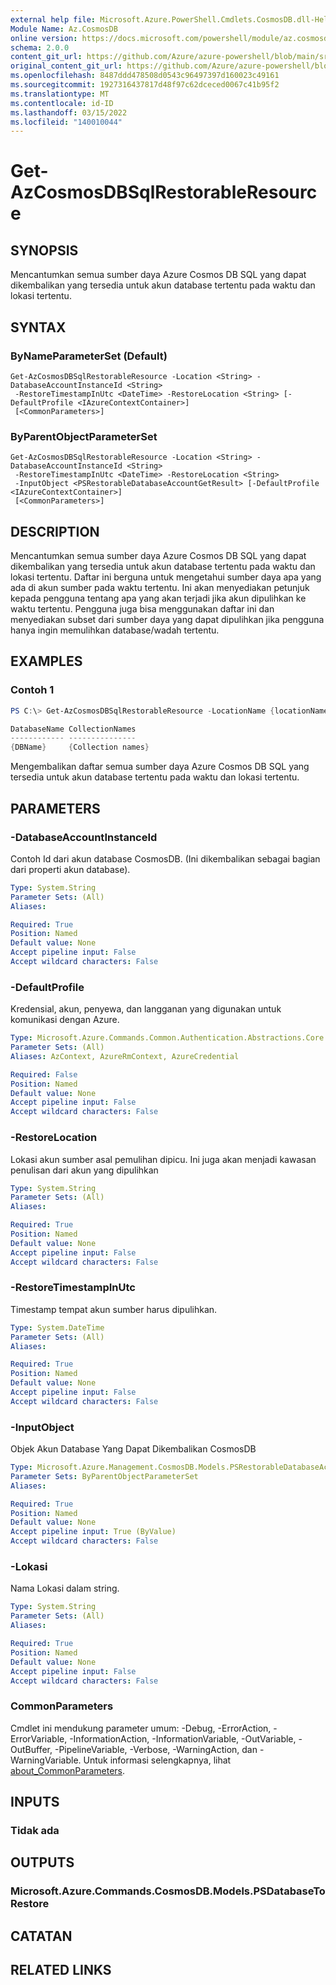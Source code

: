 ```yaml
---
external help file: Microsoft.Azure.PowerShell.Cmdlets.CosmosDB.dll-Help.xml
Module Name: Az.CosmosDB
online version: https://docs.microsoft.com/powershell/module/az.cosmosdb/get-azcosmosdbsqlrestorableresource
schema: 2.0.0
content_git_url: https://github.com/Azure/azure-powershell/blob/main/src/CosmosDB/CosmosDB/help/Get-AzCosmosDBSqlRestorableResource.md
original_content_git_url: https://github.com/Azure/azure-powershell/blob/main/src/CosmosDB/CosmosDB/help/Get-AzCosmosDBSqlRestorableResource.md
ms.openlocfilehash: 8487ddd478508d0543c96497397d160023c49161
ms.sourcegitcommit: 1927316437817d48f97c62dceced0067c41b95f2
ms.translationtype: MT
ms.contentlocale: id-ID
ms.lasthandoff: 03/15/2022
ms.locfileid: "140010044"
---
```

# Get-AzCosmosDBSqlRestorableResource

## SYNOPSIS
Mencantumkan semua sumber daya Azure Cosmos DB SQL yang dapat dikembalikan yang tersedia untuk akun database tertentu pada waktu dan lokasi tertentu.

## SYNTAX

### ByNameParameterSet (Default)
```
Get-AzCosmosDBSqlRestorableResource -Location <String> -DatabaseAccountInstanceId <String>
 -RestoreTimestampInUtc <DateTime> -RestoreLocation <String> [-DefaultProfile <IAzureContextContainer>]
 [<CommonParameters>]
```

### ByParentObjectParameterSet
```
Get-AzCosmosDBSqlRestorableResource -Location <String> -DatabaseAccountInstanceId <String>
 -RestoreTimestampInUtc <DateTime> -RestoreLocation <String>
 -InputObject <PSRestorableDatabaseAccountGetResult> [-DefaultProfile <IAzureContextContainer>]
 [<CommonParameters>]
```

## DESCRIPTION
Mencantumkan semua sumber daya Azure Cosmos DB SQL yang dapat dikembalikan yang tersedia untuk akun database tertentu pada waktu dan lokasi tertentu.
Daftar ini berguna untuk mengetahui sumber daya apa yang ada di akun sumber pada waktu tertentu. Ini akan menyediakan petunjuk kepada pengguna tentang apa yang akan terjadi jika akun dipulihkan ke waktu tertentu.
Pengguna juga bisa menggunakan daftar ini dan menyediakan subset dari sumber daya yang dapat dipulihkan jika pengguna hanya ingin memulihkan database/wadah tertentu.

## EXAMPLES

### Contoh 1
```powershell
PS C:\> Get-AzCosmosDBSqlRestorableResource -LocationName {locationName} -DatabaseAccountInstanceId {DatabaseInstanceId} -RestoreLocation {Database} -RestoreTimestampInUtc {RestoreTimestamp}

DatabaseName CollectionNames
------------ ---------------
{DBName}     {Collection names}
```

Mengembalikan daftar semua sumber daya Azure Cosmos DB SQL yang tersedia untuk akun database tertentu pada waktu dan lokasi tertentu.

## PARAMETERS

### -DatabaseAccountInstanceId
Contoh Id dari akun database CosmosDB.
(Ini dikembalikan sebagai bagian dari properti akun database).

```yaml
Type: System.String
Parameter Sets: (All)
Aliases:

Required: True
Position: Named
Default value: None
Accept pipeline input: False
Accept wildcard characters: False
```

### -DefaultProfile
Kredensial, akun, penyewa, dan langganan yang digunakan untuk komunikasi dengan Azure.

```yaml
Type: Microsoft.Azure.Commands.Common.Authentication.Abstractions.Core.IAzureContextContainer
Parameter Sets: (All)
Aliases: AzContext, AzureRmContext, AzureCredential

Required: False
Position: Named
Default value: None
Accept pipeline input: False
Accept wildcard characters: False
```

### -RestoreLocation
Lokasi akun sumber asal pemulihan dipicu.
Ini juga akan menjadi kawasan penulisan dari akun yang dipulihkan

```yaml
Type: System.String
Parameter Sets: (All)
Aliases:

Required: True
Position: Named
Default value: None
Accept pipeline input: False
Accept wildcard characters: False
```

### -RestoreTimestampInUtc
Timestamp tempat akun sumber harus dipulihkan.

```yaml
Type: System.DateTime
Parameter Sets: (All)
Aliases:

Required: True
Position: Named
Default value: None
Accept pipeline input: False
Accept wildcard characters: False
```

### -InputObject
Objek Akun Database Yang Dapat Dikembalikan CosmosDB

```yaml
Type: Microsoft.Azure.Management.CosmosDB.Models.PSRestorableDatabaseAccountGetResult
Parameter Sets: ByParentObjectParameterSet
Aliases:

Required: True
Position: Named
Default value: None
Accept pipeline input: True (ByValue)
Accept wildcard characters: False
```

### -Lokasi
Nama Lokasi dalam string.

```yaml
Type: System.String
Parameter Sets: (All)
Aliases:

Required: True
Position: Named
Default value: None
Accept pipeline input: False
Accept wildcard characters: False
```

### CommonParameters
Cmdlet ini mendukung parameter umum: -Debug, -ErrorAction, -ErrorVariable, -InformationAction, -InformationVariable, -OutVariable, -OutBuffer, -PipelineVariable, -Verbose, -WarningAction, dan -WarningVariable. Untuk informasi selengkapnya, lihat [about_CommonParameters](http://go.microsoft.com/fwlink/?LinkID=113216).

## INPUTS

### Tidak ada

## OUTPUTS

### Microsoft.Azure.Commands.CosmosDB.Models.PSDatabaseToRestore

## CATATAN

## RELATED LINKS
